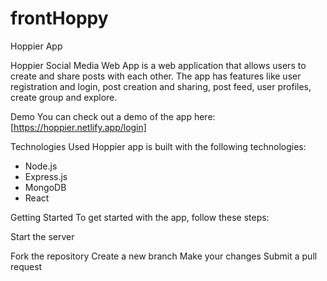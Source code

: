 # frontHoppy
Hoppier App

Hoppier Social Media Web App is a web application that allows users to create and share posts with each other. 
The app has features like user registration and login, post creation and sharing, post feed, user profiles,
create group and explore.

Demo
You can check out a demo of the app here: [https://hoppier.netlify.app/login]

Technologies Used
Hoppier app is built with the following technologies:

* Node.js
* Express.js
* MongoDB
* React

Getting Started
To get started with the app, follow these steps:

Start the server

Fork the repository
Create a new branch
Make your changes
Submit a pull request



